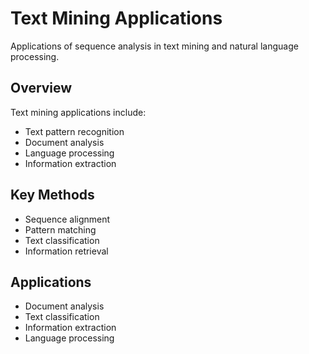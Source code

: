 # Text Mining Applications

Applications of sequence analysis in text mining and natural language processing.

## Overview

Text mining applications include:
- Text pattern recognition
- Document analysis
- Language processing
- Information extraction

## Key Methods

- Sequence alignment
- Pattern matching
- Text classification
- Information retrieval

## Applications

- Document analysis
- Text classification
- Information extraction
- Language processing
